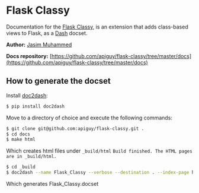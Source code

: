 # Flask Classy

Documentation for the [Flask Classy](https://github.com/apiguy/flask-classy), is an extension that adds class-based views to Flask, as a [Dash](http://kapeli.com/dash) docset.
    
__Author:__ [Jasim Muhammed](http://jasimmk.ninja)

__Docs repository:__ [https://github.com/apiguy/flask-classy/tree/master/docs](https://github.com/apiguy/flask-classy/tree/master/docs)

## How to generate the docset

Install [doc2dash](https://github.com/hynek/doc2dash):
```bash
$ pip install doc2dash
```

Move to a directory of choice and execute the following commands:
```bash
$ git clone git@github.com:apiguy/flask-classy.git .
$ cd docs
$ make html
```
    
Which creates html files under `_build/html`
`Build finished. The HTML pages are in _build/html.`
```bash
$ cd _build
$ doc2dash --name Flask_Classy --verbose --destination . --index-page html/index.html html/
```
Which generates Flask_Classy.docset